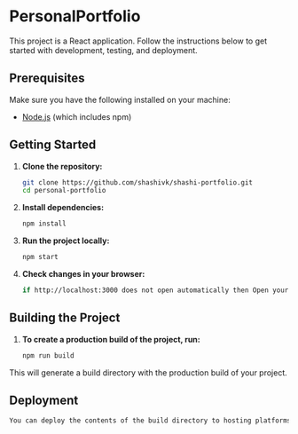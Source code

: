 # PersonalPortfolio

This project is a React application. Follow the instructions below to get started with development, testing, and deployment.

## Prerequisites

Make sure you have the following installed on your machine:

- [Node.js](https://nodejs.org/) (which includes npm)

## Getting Started

1. **Clone the repository:**
   ```bash
   git clone https://github.com/shashivk/shashi-portfolio.git
   cd personal-portfolio
2. **Install dependencies:**
   ```bash
   npm install
3. **Run the project locally:**
   ```bash
   npm start
4. **Check changes in your browser:**
   ```bash
   if http://localhost:3000 does not open automatically then Open your browser and go to http://localhost:3000.
## Building the Project
1. **To create a production build of the project, run:**
   ```bash
   npm run build
This will generate a build directory with the production build of your project.
## Deployment
```bash
You can deploy the contents of the build directory to hosting platforms like Netlify or Vercel.

